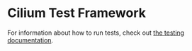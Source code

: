 # Cilium Test Framework

For information about how to run tests, check out [the testing documentation](https://docs.cilium.io/en/latest/contributing/testing/).
